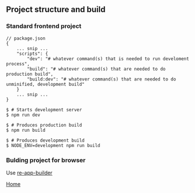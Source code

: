 ## Project structure and build

### Standard frontend project

    // package.json
    {
        ... snip ...
        "scripts": {
            "dev": "# whatever command(s) that is needed to run develoment process",
            "build": "# whatever command(s) that are needed to do production build",
            "build:dev": "# whatever command(s) that are needed to do unminified, development build"
        }
        ... snip ...
    }    

    $ # Starts development server
    $ npm run dev

    $ # Produces production build
    $ npm run build

    $ # Produces development build
    $ NODE_ENV=development npm run build

### Bulding project for browser

Use [re-app-builder](https://github.com/stackscz/re-app-builder)

[Home](README.md)
